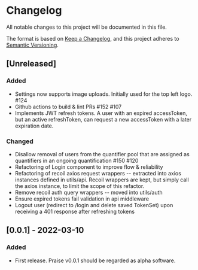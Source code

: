 # Changelog

All notable changes to this project will be documented in this file.

The format is based on [Keep a Changelog](https://keepachangelog.com/en/1.0.0/),
and this project adheres to [Semantic Versioning](https://semver.org/spec/v2.0.0.html).

## [Unreleased]

### Added

- Settings now supports image uploads. Initially used for the top left logo. #124
- Github actions to build & lint PRs #152 #107
- Implements JWT refresh tokens. A user with an expired accessToken, but an active refreshToken, can request a new accessToken with a later expiration date.

### Changed

- Disallow removal of users from the quantifier pool that are assigned as quantifiers in an ongoing quantification #150 #120
- Refactoring of Login component to improve flow & reliability
- Refactoring of recoil axios request wrappers -- extracted into axios instances defined in utils/api. Recoil wrappers are kept, but simply call the axios instance, to limit the scope of this refactor.
- Remove recoil auth query wrappers -- moved into utils/auth
- Ensure expired tokens fail validation in api middleware
- Logout user (redirect to /login and delete saved TokenSet) upon receiving a 401 response after refreshing tokens

## [0.0.1] - 2022-03-10

### Added

- First release. Praise v0.0.1 should be regarded as alpha software.
